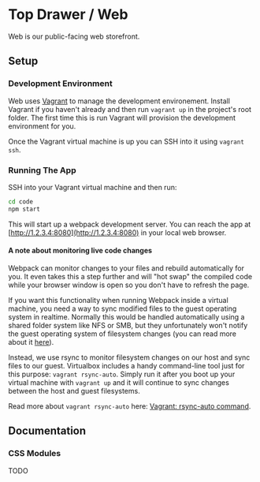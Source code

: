 # Top Drawer / Web

Web is our public-facing web storefront.

## Setup

### Development Environment

Web uses [Vagrant](https://www.vagrantup.com/) to manage the development
environement.  Install Vagrant if you haven't already and then run `vagrant up`
in the project's root folder.  The first time this is run Vagrant will
provision the development environment for you.

Once the Vagrant virtual machine is up you can SSH into it using `vagrant ssh`.

### Running The App

SSH into your Vagrant virtual machine and then run:

```sh
cd code
npm start
```

This will start up a webpack development server.  You can reach the app at
[http://1.2.3.4:8080](http://1.2.3.4:8080) in your local web browser.


#### A note about monitoring live code changes

Webpack can monitor changes to your files and rebuild automatically for you.
It even takes this a step further and will "hot swap" the compiled code while
your browser window is open so you don't have to refresh the page.

If you want this functionality when running Webpack inside a virtual machine,
you need a way to sync modified files to the guest operating system in
realtime.  Normally this would be handled automatically using a shared folder
system like NFS or SMB, but they unfortunately won't notify the guest operating
system of filesystem changes (you can read more about it
[here](https://github.com/webpack/webpack/issues/425)).

Instead, we use rsync to monitor filesystem changes on our host and sync files
to our guest.  Virtualbox includes a handy command-line tool just for this
purpose: `vagrant rsync-auto`.  Simply run it after you boot up your virtual
machine with `vagrant up` and it will continue to sync changes between the host
and guest filesystems.

Read more about `vagrant rsync-auto` here:
[Vagrant: rsync-auto command](https://www.vagrantup.com/docs/cli/rsync-auto.html).

## Documentation

### CSS Modules

TODO
